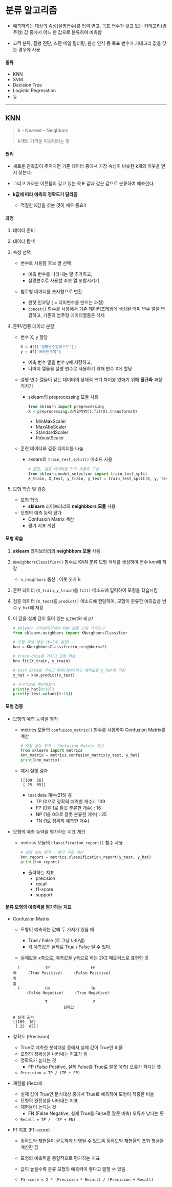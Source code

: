 # 분류 알고리즘

* 예측하려는 대상의 속성(설명변수)를 입력 받고, 목표 변수가 갖고 있는 카테고리(범주형) 값 중에서 어느 한 값으로 분류하여 예측함

* 고객 분류, 질병 진단, 스팸 메일 필터링, 음성 인식 등 목표 변수가 카테고리 값을 갖는 경우에 사용

#### 종류

* KNN
* SVM
* Decision Tree
* Logistic Regresstion
* 등



---



## KNN

> k - Nearest - Neighbors
>
> k개의 가까운 이웃이라는 뜻

#### 원리

* 새로운 관측값이 주어지면 기존 데이터 중에서 가장 속성이 비슷한 k개의 이웃을 먼저 찾는다.
* 그리고 가까운 이웃들이 갖고 있는 목표 값과 같은 값으로 분류하여 예측한다.

* **k값에 따라 예측의 정확도가 달라짐**
  * 적절한 K값을 찾는 것이 매우 중요!!

#### 과정

1. 데이터 준비

2. 데이터 탐색

3. 속성 선택

   * 변수로 사용할 후보 열 선택
     * 예측 변수를 나타내는 열 추가하고,
     * 설명변수로 사용할 후보 열 포함시키기

   * 범주형 데이터를 숫자형으로 변환
     * 원핫 인코딩 ( = 더미변수를 만드는 과정)
     * `concat()` 함수를 사용해서 기존 데이터프레임에 생성된 더미 변수 열을 연결하고, 기존의 범주형 데이터열들은 삭제

4. 훈련/검증 데이터 분할

   * 변수 X, y 할당

     ```python
     X = df[['설명변수열리스트']]
     y = df['예측변수열']
     ```

     * 예측 변수 열을 변수 y에 저장하고,
     * 나머지 열들을 설명 변수로 사용하기 위해 변수 X에 할당

   * 설명 변수 열들이 갖는 데이터의 상대적 크기 차이를 없애기 위해 **정규화** 과정 거치기

     * sklearn의 preprocessing 모듈 사용

       ```python
       from sklearn import preprocessing
       X = preprocessing.스케일러명().fit(X).transform(X)
       ```

       * MinMaxScaler
       * MaxAbsScaler
       * StandardScaler
       * RobustScaler

   * 훈련 데이터와 검증 데이터를 나눔

     * skearn의 `train_test_split()` 메소드 사용

       ```python
       # 훈련, 검증 데이터를 7:3 비율로 구분
       from sklearn.model_selection import train_test_split
       X_train, X_test, y_train, y_test = train_test_split(X, y, test_size=0.3, random_state=10)
       ```

5. 모형 학습 및 검증

   * 모형 학습
     * **sklearn** 라이브러리의 **neighbbors 모듈** 사용
   * 모형의 예측 능력 평가
     * Confusion Matrix 계산
     * 평가 지표 계산

#### 모형 학습

1. **sklearn** 라이브러리의 **neighbbors 모듈** 사용

2. `KNeighborsClassifier()` 함수로 KNN 분류 모형 객체를 생성하여 변수 knn에 저장

   * `n_neighbors` 옵션 : 이웃 숫자 k

3. 훈련 데이터 (`X_train`, `y_train`)를 `fit()` 메소드에 입력하여 모형을 학습시킴

4. 검증 데이터 (`X_test`)를 `predict()` 메소드에 전달하여, 모형이 분류한 예측값을 변수 `y_hat`에 저장

5. 이 값을 실제 값이 들어 있는 y_test와 비교!

   ```python
   # sklearn 라이브러리에서 KNN 분류 모형 가져오기
   from sklearn.neighbors import KNeighborsClassifier
   
   # 모형 객체 생성 (k=5로 설정)
   knn = KNeighborsClassifier(n_neighbors=5)
   
   # train data를 가지고 모형 학습
   knn.fit(X_train, y_train)
   
   # test data를 가지고 예측(분류)하고 예측값을 y_hat에 저장
   y_hat = knn.predict(x_test)
   
   # 시각적으로 확인해보기
   print(y_hat[0:10])
   print(y_test.values[0:10])
   ```

#### 모형 검증

* 모형의 예측 능력을 평가

  * metrics 모듈의 `confusion_matrix()` 함수를 사용하여 Confusion Matrix를 계산

    ```python
    # 모형 성능 평가 - Confusion Matrix 계산
    from sklearn import metrics
    knn_matrix = metrics.confusion_matrix(y_test, y_hat)
    print(knn_matrix)
    ```

  * 예시 실행 결과

    ```
    [[109  16]
     [ 25  65]]
    ```
    * test data 개수(215) 중
      * TP (0으로 정확히 예측한 개수) : 109
      * FP (0을 1로 잘못 분류한 개수) : 16
      * NP (1을 0으로 잘못 분류한 개수) : 25
      * TN  (1로 정확히 예측한 개수)

* 모형의 예측 능력을 평가하는 지표 계산

  * metrics 모듈의 `classification_report()` 함수 사용

    ```python
    # 모형 성능 평가 - 평가 지표 계산
    knn_report = metrics.classification_report(y_test, y_hat)
    print(knn_report)
    ```

    * 출력하는 지표
      * precision
      * recall
      * f1-score
      * support

#### 분류 모형의 예측력을 평가하는 지표

* Confusion Matrix

  * 모형이 예측하는 값에 두 가지가 있을 때
    * True / False (로 그냥 나타냄)
    * 각 예측값은 실제로 True / False 일 수 있다.

  * 실제값을 x축으로, 예측값을 y축으로 하는 2X2 매트릭스로 표현한 것

  ```
  	T			TP					FP
  예		(True Positive)		(False Positive)
  측
  값
  	F			FN					TN
  		(False Negative)	 (True Negative)
  	
  				T					 F
  						실제값
  ```

  ```
  # 실제 출력
  [[109  16]
   [ 25  65]]
  ```

* 정확도 (Precision)

  * True로 예측한 분석대상 중에서 실제 값이 True인 비율
  * 모형의 정확성을 나타내는 지표가 됨
  * 정확도가 높다는 것
    * FP (False Positive, 실제 False를 True로 잘못 예측) 오류가 작다는 뜻
  * `Precision = TP / (TP + FP)`

* 재현율 (Recall)

  * 실제 값이 True인 분석대상 중에서 True로 예측하여 모형이 적중한 비율
  * 모형의 완전성을 나타내는 지표
  * 재현율이 높다는 것
    * FN (False Negative, 실제 True를 False로 잘못 예측) 오류가 낮다는 뜻
  * `Recall = TP /  (TP + FN)`

* F1 지표 (F1-score)

  * 정확도와 재현율이 균등하게 반영될 수 있도록 정확도와 재현율의 조화 평균을 계산한 값
  * 모형의 예측력을 종합적으로 평가하는 지표
  * 값이 높을수록 분류 모형의 예측력이 좋다고 말할 수 있음

  * `F1-score = 2 * (Precision * Recall) / (Precision + Recall)`